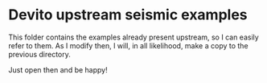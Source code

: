# Devito upstream seismic examples

This folder contains the examples already present upstream, so I can easily refer to them.
As I modify then, I will, in all likelihood, make a copy to the previous directory.

Just open then and be happy!
